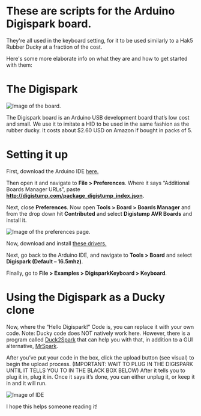 # These are scripts for the Arduino Digispark board.

They're all used in the keyboard setting, for it to be used similarly to a Hak5 Rubber Ducky at a fraction of the cost.

Here's some more elaborate info on what they are and how to get started with them: 

# The Digispark

![Image of the board.](https://cdn.discordapp.com/attachments/590366497797570561/590488707774152714/unknown.png)

The Digispark board is an Arduino USB development board that’s low cost and small. We use it to imitate a HID to be used in the same fashion as the rubber ducky.
It costs about $2.60 USD on Amazon if bought in packs of 5. 

# Setting it up

First, download the Arduino IDE [here.](https://www.arduino.cc/en/main/software)

Then open it and navigate to **File > Preferences**. Where it says “Additional Boards Manager URLs”, paste **http://digistump.com/package_digistump_index.json**.

Next, close **Preferences**. Now open **Tools > Board > Boards Manager** and from the drop down hit **Contributed** and select **Digistump AVR Boards** and install it.

![Image of the preferences page.](https://cdn.discordapp.com/attachments/590366497797570561/590490004279525386/unknown.png)

Now, download and install [these drivers.](https://github.com/digistump/DigistumpArduino/releases/download/1.6.7/Digistump.Drivers.zip)

Next, go back to the Arduino IDE, and navigate to **Tools > Board** and select **Digispark (Default – 16.5mhz)**.

Finally, go to **File > Examples > DigisparkKeyboard > Keyboard**.

# Using the Digispark as a Ducky clone

Now, where the “Hello Digispark!” Code is, you can replace it with your own code. Note: Ducky code does NOT natively work here. However, there is a program called [Duck2Spark](https://github.com/mame82/duck2spark) that can help you with that, in addition to a GUI alternative, [MrSpark](https://mega.nz/#!oFVCRI4A!vtftblVV9g8PFrgZy3A27wUXX2DCokV_xMl3baHw-1k).

After you’ve put your code in the box, click the upload button (see visual) to begin the upload process. (IMPORTANT: WAIT TO PLUG IN THE DIGISPARK UNTIL IT TELLS YOU TO IN THE BLACK BOX BELOW) After it tells you to plug it in, plug it in. Once it says it’s done, you can either unplug it, or keep it in and it will run.

![Image of IDE](https://cdn.discordapp.com/attachments/590366497797570561/590491505710333962/unknown.png)

I hope this helps someone reading it! 
